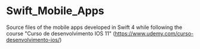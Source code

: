 # Swift_Mobile_Apps

Source files of the mobile apps developed in Swift 4 while following the course "Curso de desenvolvimento IOS 11" (https://www.udemy.com/curso-desenvolvimento-ios/)
